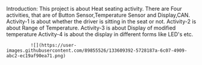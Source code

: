 Introduction:
             This project is about Heat seating activity. There are Four activities, that are of Button Sensor,Temperature Sensor and Display,CAN.
             Activity-1 is about whether the driver is sitting in the seat or not.
             Activity-2 is about Range of Temperature.
             Activity-3 is about Display of modified temperature
             Activity-4 is about the display in different forms like LED's etc.
             
             
             ![](https://user-images.githubusercontent.com/89855526/133609392-5728187a-6c07-4909-abc2-ec19af90ea71.png)

